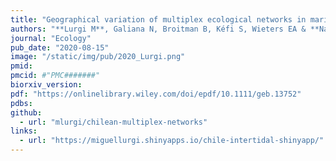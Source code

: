 ```yaml
---
title: "Geographical variation of multiplex ecological networks in marine intertidal communities"
authors: "**Lurgi M**, Galiana N, Broitman B, Kéfi S, Wieters EA & **Navarrete SA**"
journal: "Ecology"
pub_date: "2020-08-15"
image: "/static/img/pub/2020_Lurgi.png"
pmid: 
pmcid: #"PMC#######"
biorxiv_version: 
pdf: "https://onlinelibrary.wiley.com/doi/epdf/10.1111/geb.13752"
pdbs:
github:
  - url: "mlurgi/chilean-multiplex-networks"
links:
  - url: "https://miguellurgi.shinyapps.io/chile-intertidal-shinyapp/"
---
```


